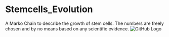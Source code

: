 # Stemcells_Evolution

A Marko Chain to describe the growth of stem cells. The numbers are freely chosen and by no means based on any scientific evidence.
![GitHub Logo](https://www.overleaf.com/project/5facf82e4146761099715525)
